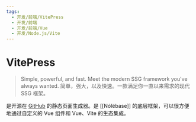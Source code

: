 ```yaml
---
tags:
  - 开发/前端/VitePress
  - 开发/前端
  - 开发/前端/Vue
  - 开发/Node.js/Vite
---
```


# VitePress

> Simple, powerful, and fast. Meet the modern SSG framework you've always wanted.
> 简单，强大，以及快速。一款满足你一直以来需求的现代 SSG 框架。

是开源在 [GitHub](https://github.com/vuejs/vitepress) 的静态页面生成器。是 [[Nólëbase]] 的底层框架，可以很方便地通过自定义的 Vue 组件和 Vue、Vite 的生态集成。
